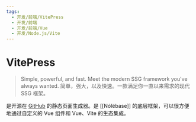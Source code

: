 ```yaml
---
tags:
  - 开发/前端/VitePress
  - 开发/前端
  - 开发/前端/Vue
  - 开发/Node.js/Vite
---
```


# VitePress

> Simple, powerful, and fast. Meet the modern SSG framework you've always wanted.
> 简单，强大，以及快速。一款满足你一直以来需求的现代 SSG 框架。

是开源在 [GitHub](https://github.com/vuejs/vitepress) 的静态页面生成器。是 [[Nólëbase]] 的底层框架，可以很方便地通过自定义的 Vue 组件和 Vue、Vite 的生态集成。
